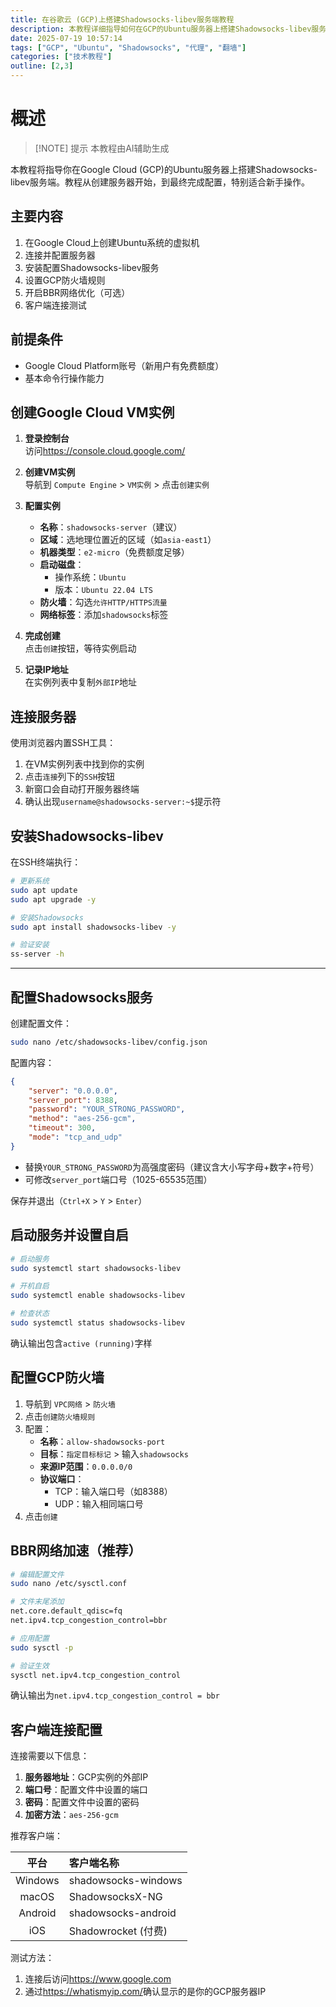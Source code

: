 ```yaml
---
title: 在谷歌云 (GCP)上搭建Shadowsocks-libev服务端教程
description: 本教程详细指导如何在GCP的Ubuntu服务器上搭建Shadowsocks-libev服务端，包含从创建服务器到配置防火墙的全部步骤。
date: 2025-07-19 10:57:14
tags: ["GCP", "Ubuntu", "Shadowsocks", "代理", "翻墙"]
categories: ["技术教程"]
outline: [2,3]
---
```


# 概述

> [!NOTE] 提示
> 本教程由AI辅助生成

本教程将指导你在Google Cloud (GCP)的Ubuntu服务器上搭建Shadowsocks-libev服务端。教程从创建服务器开始，到最终完成配置，特别适合新手操作。

## 主要内容

1. 在Google Cloud上创建Ubuntu系统的虚拟机
2. 连接并配置服务器
3. 安装配置Shadowsocks-libev服务
4. 设置GCP防火墙规则
5. 开启BBR网络优化（可选）
6. 客户端连接测试

## 前提条件

* Google Cloud Platform账号（新用户有免费额度）
* 基本命令行操作能力

## 创建Google Cloud VM实例

1. **登录控制台**  
   访问<https://console.cloud.google.com/>

2. **创建VM实例**  
   导航到 `Compute Engine` > `VM实例` > 点击`创建实例`

3. **配置实例**  
   * **名称**：`shadowsocks-server`（建议）
   * **区域**：选地理位置近的区域（如`asia-east1`）
   * **机器类型**：`e2-micro`（免费额度足够）
   * **启动磁盘**：
     * 操作系统：`Ubuntu`
     * 版本：`Ubuntu 22.04 LTS`
   * **防火墙**：勾选`允许HTTP/HTTPS流量`
   * **网络标签**：添加`shadowsocks`标签

4. **完成创建**  
   点击`创建`按钮，等待实例启动

5. **记录IP地址**  
   在实例列表中复制`外部IP`地址

## 连接服务器

使用浏览器内置SSH工具：

1. 在VM实例列表中找到你的实例
2. 点击`连接`列下的`SSH`按钮
3. 新窗口会自动打开服务器终端
4. 确认出现`username@shadowsocks-server:~$`提示符

## 安装Shadowsocks-libev

在SSH终端执行：

```bash
# 更新系统
sudo apt update
sudo apt upgrade -y

# 安装Shadowsocks
sudo apt install shadowsocks-libev -y

# 验证安装
ss-server -h
```

---

## 配置Shadowsocks服务

创建配置文件：

```bash
sudo nano /etc/shadowsocks-libev/config.json
```

配置内容：

```json
{
    "server": "0.0.0.0",
    "server_port": 8388,
    "password": "YOUR_STRONG_PASSWORD",
    "method": "aes-256-gcm",
    "timeout": 300,
    "mode": "tcp_and_udp"
}
```

* 替换`YOUR_STRONG_PASSWORD`为高强度密码（建议含大小写字母+数字+符号）
* 可修改`server_port`端口号（1025-65535范围）

保存并退出（`Ctrl+X` > `Y` > `Enter`）

## 启动服务并设置自启

```bash
# 启动服务
sudo systemctl start shadowsocks-libev

# 开机自启
sudo systemctl enable shadowsocks-libev

# 检查状态
sudo systemctl status shadowsocks-libev
```

确认输出包含`active (running)`字样

## 配置GCP防火墙

1. 导航到 `VPC网络` > `防火墙`
2. 点击`创建防火墙规则`
3. 配置：
   * **名称**：`allow-shadowsocks-port`
   * **目标**：`指定目标标记` > 输入`shadowsocks`
   * **来源IP范围**：`0.0.0.0/0`
   * **协议端口**：
     * TCP：输入端口号（如8388）
     * UDP：输入相同端口号
4. 点击`创建`

## BBR网络加速（推荐）

```bash
# 编辑配置文件
sudo nano /etc/sysctl.conf

# 文件末尾添加
net.core.default_qdisc=fq
net.ipv4.tcp_congestion_control=bbr

# 应用配置
sudo sysctl -p

# 验证生效
sysctl net.ipv4.tcp_congestion_control
```

确认输出为`net.ipv4.tcp_congestion_control = bbr`

## 客户端连接配置

连接需要以下信息：

1. **服务器地址**：GCP实例的外部IP
2. **端口号**：配置文件中设置的端口
3. **密码**：配置文件中设置的密码
4. **加密方法**：`aes-256-gcm`

推荐客户端：

| 平台       | 客户端名称                  |
|:---:|:---|
| Windows    | shadowsocks-windows        |
| macOS      | ShadowsocksX-NG           |
| Android    | shadowsocks-android       |
| iOS        | Shadowrocket (付费)       |

测试方法：

1. 连接后访问<https://www.google.com>
2. 通过<https://whatismyip.com/>确认显示的是你的GCP服务器IP
